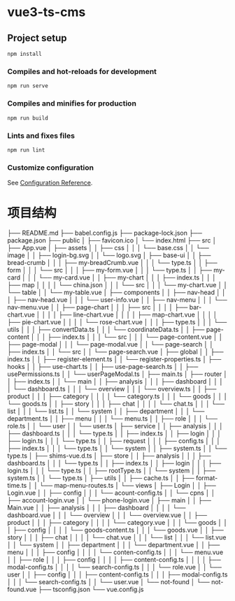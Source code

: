 # vue3-ts-cms

## Project setup

```
npm install
```

### Compiles and hot-reloads for development

```
npm run serve
```

### Compiles and minifies for production

```
npm run build
```

### Lints and fixes files

```
npm run lint
```

### Customize configuration

See [Configuration Reference](https://cli.vuejs.org/config/).

# 项目结构
├── README.md
├── babel.config.js
├── package-lock.json
├── package.json
├── public
│   ├── favicon.ico
│   └── index.html
├── src
│   ├── App.vue
│   ├── assets
│   │   ├── css
│   │   │   └── base.css
│   │   └── image
│   │       ├── login-bg.svg
│   │       └── logo.svg
│   ├── base-ui
│   │   ├── bread-crumb
│   │   │   ├── my-breadCrumb.vue
│   │   │   └── type.ts
│   │   ├── form
│   │   │   └── src
│   │   │       ├── my-form.vue
│   │   │       └── type.ts
│   │   ├── my-card
│   │   │   └── my-card.vue
│   │   ├── my-chart
│   │   │   ├── index.ts
│   │   │   ├── map
│   │   │   │   └── china.json
│   │   │   └── src
│   │   │       └── my-chart.vue
│   │   └── table
│   │       └── my-table.vue
│   ├── components
│   │   ├── nav-head
│   │   │   ├── nav-head.vue
│   │   │   └── user-info.vue
│   │   ├── nav-menu
│   │   │   └── nav-menu.vue
│   │   ├── page-chart
│   │   │   ├── src
│   │   │   │   ├── bar-chart.vue
│   │   │   │   ├── line-chart.vue
│   │   │   │   ├── map-chart.vue
│   │   │   │   ├── pie-chart.vue
│   │   │   │   └── rose-chart.vue
│   │   │   ├── type.ts
│   │   │   └── utils
│   │   │       ├── convertData.ts
│   │   │       └── coordinateData.ts
│   │   ├── page-content
│   │   │   ├── index.ts
│   │   │   └── src
│   │   │       └── page-content.vue
│   │   ├── page-modal
│   │   │   └── page-modal.vue
│   │   └── page-search
│   │       ├── index.ts
│   │       └── src
│   │           └── page-search.vue
│   ├── global
│   │   ├── index.ts
│   │   ├── register-element.ts
│   │   └── register-properties.ts
│   ├── hooks
│   │   ├── use-chart.ts
│   │   ├── use-page-search.ts
│   │   ├── usePermissions.ts
│   │   └── userPageModal.ts
│   ├── main.ts
│   ├── router
│   │   ├── index.ts
│   │   └── main
│   │       ├── analysis
│   │       │   ├── dashboard
│   │       │   │   └── dashboard.ts
│   │       │   └── overview
│   │       │       └── overview.ts
│   │       ├── product
│   │       │   ├── category
│   │       │   │   └── category.ts
│   │       │   └── goods
│   │       │       └── goods.ts
│   │       ├── story
│   │       │   ├── chat
│   │       │   │   └── chat.ts
│   │       │   └── list
│   │       │       └── list.ts
│   │       └── system
│   │           ├── department
│   │           │   └── department.ts
│   │           ├── menu
│   │           │   └── menu.ts
│   │           ├── role
│   │           │   └── role.ts
│   │           └── user
│   │               └── user.ts
│   ├── service
│   │   ├── analysis
│   │   │   ├── dashboard.ts
│   │   │   └── type.ts
│   │   ├── index.ts
│   │   ├── login
│   │   │   ├── login.ts
│   │   │   └── type.ts
│   │   ├── request
│   │   │   ├── config.ts
│   │   │   ├── index.ts
│   │   │   └── type.ts
│   │   └── system
│   │       ├── system.ts
│   │       └── type.ts
│   ├── shims-vue.d.ts
│   ├── store
│   │   ├── analysis
│   │   │   ├── dashboard.ts
│   │   │   └── type.ts
│   │   ├── index.ts
│   │   ├── login
│   │   │   ├── login.ts
│   │   │   └── type.ts
│   │   ├── rootType.ts
│   │   └── system
│   │       ├── system.ts
│   │       └── type.ts
│   ├── utils
│   │   ├── cache.ts
│   │   ├── format-time.ts
│   │   └── map-menu-routes.ts
│   └── views
│       ├── Login
│       │   ├── Login.vue
│       │   ├── config
│       │   │   └── acount-config.ts
│       │   └── cpns
│       │       ├── account-login.vue
│       │       └── phone-login.vue
│       ├── main
│       │   ├── Main.vue
│       │   ├── analysis
│       │   │   ├── dashboard
│       │   │   │   └── dashboard.vue
│       │   │   └── overview
│       │   │       └── overview.vue
│       │   ├── product
│       │   │   ├── category
│       │   │   │   └── category.vue
│       │   │   └── goods
│       │   │       ├── config
│       │   │       │   └── goods-content.ts
│       │   │       └── goods.vue
│       │   ├── story
│       │   │   ├── chat
│       │   │   │   └── chat.vue
│       │   │   └── list
│       │   │       └── list.vue
│       │   └── system
│       │       ├── department
│       │       │   └── department.vue
│       │       ├── menu
│       │       │   ├── config
│       │       │   │   └── conten-config.ts
│       │       │   └── menu.vue
│       │       ├── role
│       │       │   ├── config
│       │       │   │   ├── content-config.ts
│       │       │   │   ├── modal-config.ts
│       │       │   │   └── search-config.ts
│       │       │   └── role.vue
│       │       └── user
│       │           ├── config
│       │           │   ├── content-config.ts
│       │           │   ├── modal-config.ts
│       │           │   └── search-config.ts
│       │           └── user.vue
│       └── not-found
│           └── not-found.vue
├── tsconfig.json
└── vue.config.js
